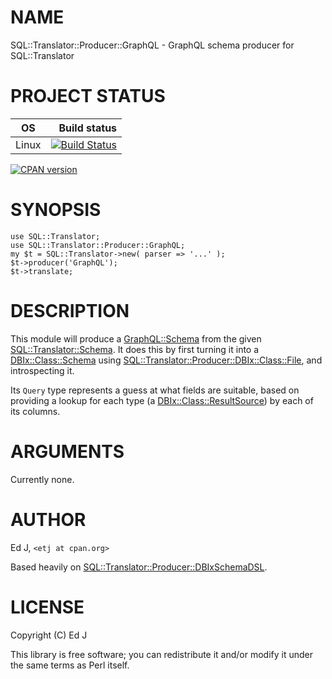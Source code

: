 # NAME

SQL::Translator::Producer::GraphQL - GraphQL schema producer for SQL::Translator

# PROJECT STATUS

| OS      |  Build status |
|:-------:|--------------:|
| Linux   | [![Build Status](https://travis-ci.org/graphql-perl/SQL-Translator-Producer-GraphQL.svg?branch=master)](https://travis-ci.org/graphql-perl/SQL-Translator-Producer-GraphQL) |

[![CPAN version](https://badge.fury.io/pl/SQL::Translator::Producer::GraphQL.svg)](https://metacpan.org/pod/SQL::Translator::Producer::GraphQL)

# SYNOPSIS

    use SQL::Translator;
    use SQL::Translator::Producer::GraphQL;
    my $t = SQL::Translator->new( parser => '...' );
    $t->producer('GraphQL');
    $t->translate;

# DESCRIPTION

This module will produce a [GraphQL::Schema](https://metacpan.org/pod/GraphQL::Schema) from the given
[SQL::Translator::Schema](https://metacpan.org/pod/SQL::Translator::Schema). It does this by first
turning it into a [DBIx::Class::Schema](https://metacpan.org/pod/DBIx::Class::Schema) using
[SQL::Translator::Producer::DBIx::Class::File](https://metacpan.org/pod/SQL::Translator::Producer::DBIx::Class::File), and introspecting it.

Its `Query` type represents a guess at what fields are suitable, based
on providing a lookup for each type (a [DBIx::Class::ResultSource](https://metacpan.org/pod/DBIx::Class::ResultSource))
by each of its columns.

# ARGUMENTS

Currently none.

# AUTHOR

Ed J, `<etj at cpan.org>`

Based heavily on [SQL::Translator::Producer::DBIxSchemaDSL](https://metacpan.org/pod/SQL::Translator::Producer::DBIxSchemaDSL).

# LICENSE

Copyright (C) Ed J

This library is free software; you can redistribute it and/or modify
it under the same terms as Perl itself.
